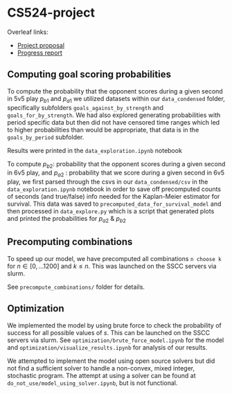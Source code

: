 # CS524-project

Overleaf links:

- [Project proposal](https://www.overleaf.com/project/668f10d26a7e45ffca7ef942)
- [Progress report](https://www.overleaf.com/project/669e7eccbb1e44065a578440)

## Computing goal scoring probabilities

To compute the probability that the opponent scores during a given second in 5v5 play $p_{b1}$ and $p_{a1}$ we utilized datasets within our `data_condensed` folder, specifically subfolders `goals_against_by_strength` and `goals_for_by_strength`. We had also explored generating probabilities with period specific data but then did not have censored time ranges which led to higher probabilities than would be appropriate, that data is in the `goals_by_period` subfolder.

Results were printed in the `data_exploration.ipynb` notebook

To compute $p_{b2}$: probability that the opponent scores during a given second in 6v5 play, and $p_{a2}$ : probability that we score during a given second in 6v5 play, we first parsed through the csvs in our `data_condensed/csv` in the `data_exploration.ipynb` notebook in order to save off precomputed counts of seconds (and true/false) info needed for the Kaplan-Meier estimator for survival. This data was saved to `precomputed_data_for_survival_model` and then processed in `data_explore.py` which is a script that generated plots and printed the probabilities for $p_{a2}$ & $p_{b2}$

## Precomputing combinations

To speed up our model, we have precomputed all combinations `n choose k` for $n \in [0, \ldots 1200]$ and $k \leq n$. This was launched on the SSCC servers via slurm.

See `precompute_combinations/` folder for details.

## Optimization

We implemented the model by using brute force to check the probability of success for all possible values of $s$. This can be launched on the SSCC servers via slurm. See `optimization/brute_force_model.ipynb` for the model and `optimization/visualize_results.ipynb` for analysis of our results.

We attempted to implement the model using open source solvers but did not find a sufficient solver to handle a non-convex, mixed integer, stochastic program. The attempt at using a solver can be found at `do_not_use/model_using_solver.ipynb`, but is not functional.
